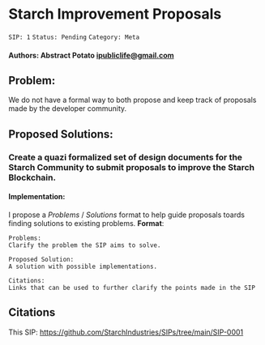 # Starch Improvement Proposals
`SIP: 1`
`Status: Pending`
`Category: Meta`
#### Authors: Abstract Potato <ipubliclife@gmail.com> 

## Problem: 
We do not have a formal way to both propose and keep track of proposals made by the developer community.

## Proposed Solutions:
### Create a quazi formalized set of design documents for the Starch Community to submit proposals to improve the Starch Blockchain. 
#### Implementation:
I propose a *Problems* / *Solutions* format to help guide proposals toards finding solutions to existing problems.
**Format**:
```
Problems:
Clarify the problem the SIP aims to solve.

Proposed Solution:
A solution with possible implementations.

Citations:
Links that can be used to further clarify the points made in the SIP
```
## Citations
This SIP: https://github.com/StarchIndustries/SIPs/tree/main/SIP-0001
